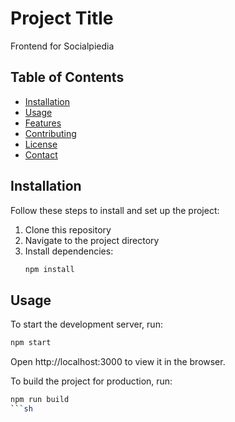 # Project Title

Frontend for Socialpiedia

## Table of Contents

- [Installation](#installation)
- [Usage](#usage)
- [Features](#features)
- [Contributing](#contributing)
- [License](#license)
- [Contact](#contact)

## Installation

Follow these steps to install and set up the project:

1. Clone this repository
2. Navigate to the project directory
3. Install dependencies:
    ```sh
    npm install
    ```
## Usage

To start the development server, run:
```sh
npm start
```
Open http://localhost:3000 to view it in the browser.

To build the project for production, run:
```sh
npm run build
```sh
